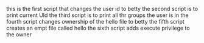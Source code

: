 this is the first script that changes the user id to betty
the second script is to print current UId
the third script is to print all thr groups the user is in
the fourth script changes ownership of the hello file to betty
 the fifth script creates an empt file called hello
the sixth script adds execute privilege to the owner
